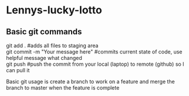 # Lennys-lucky-lotto

## Basic git commands <br>
git add . #adds all files to staging area <br>
git commit -m "Your message here" #commits current state of code, use helpful message what changed <br>
git push #push the commit from your local (laptop) to remote (github) so I can pull it <br>

Basic git usage is create a branch to work on a feature and merge the branch to master when the feature is complete 
